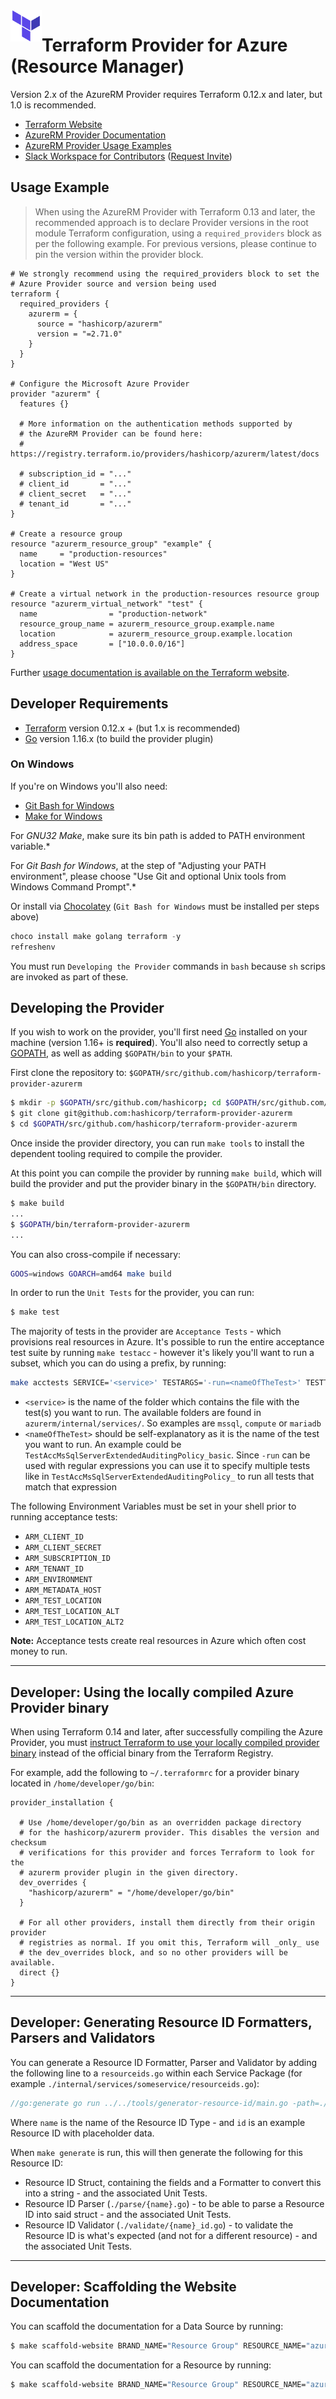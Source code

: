 <a href="https://terraform.io">
    <img src=".github/tf.png" alt="Terraform logo" title="Terraform" align="left" height="50" />
</a>

# Terraform Provider for Azure (Resource Manager)

Version 2.x of the AzureRM Provider requires Terraform 0.12.x and later, but 1.0 is recommended.

* [Terraform Website](https://www.terraform.io)
* [AzureRM Provider Documentation](https://registry.terraform.io/providers/hashicorp/azurerm/latest/docs)
* [AzureRM Provider Usage Examples](https://github.com/hashicorp/terraform-provider-azurerm/tree/main/examples)
* [Slack Workspace for Contributors](https://terraform-azure.slack.com) ([Request Invite](https://join.slack.com/t/terraform-azure/shared_invite/enQtNDMzNjQ5NzcxMDc3LWNiY2ZhNThhNDgzNmY0MTM0N2MwZjE4ZGU0MjcxYjUyMzRmN2E5NjZhZmQ0ZTA1OTExMGNjYzA4ZDkwZDYxNDE))

## Usage Example

> When using the AzureRM Provider with Terraform 0.13 and later, the recommended approach is to declare Provider versions in the root module Terraform configuration, using a `required_providers` block as per the following example. For previous versions, please continue to pin the version within the provider block.

```hcl
# We strongly recommend using the required_providers block to set the
# Azure Provider source and version being used
terraform {
  required_providers {
    azurerm = {
      source = "hashicorp/azurerm"
      version = "=2.71.0"
    }
  }
}

# Configure the Microsoft Azure Provider
provider "azurerm" {
  features {}

  # More information on the authentication methods supported by
  # the AzureRM Provider can be found here:
  # https://registry.terraform.io/providers/hashicorp/azurerm/latest/docs

  # subscription_id = "..."
  # client_id       = "..."
  # client_secret   = "..."
  # tenant_id       = "..."
}

# Create a resource group
resource "azurerm_resource_group" "example" {
  name     = "production-resources"
  location = "West US"
}

# Create a virtual network in the production-resources resource group
resource "azurerm_virtual_network" "test" {
  name                = "production-network"
  resource_group_name = azurerm_resource_group.example.name
  location            = azurerm_resource_group.example.location
  address_space       = ["10.0.0.0/16"]
}
```

Further [usage documentation is available on the Terraform website](https://registry.terraform.io/providers/hashicorp/azurerm/latest/docs).

## Developer Requirements

* [Terraform](https://www.terraform.io/downloads.html) version 0.12.x + (but 1.x is recommended)
* [Go](https://golang.org/doc/install) version 1.16.x (to build the provider plugin)

### On Windows

If you're on Windows you'll also need:
* [Git Bash for Windows](https://git-scm.com/download/win)
* [Make for Windows](http://gnuwin32.sourceforge.net/packages/make.htm)

For *GNU32 Make*, make sure its bin path is added to PATH environment variable.*

For *Git Bash for Windows*, at the step of "Adjusting your PATH environment", please choose "Use Git and optional Unix tools from Windows Command Prompt".*

Or install via [Chocolatey](https://chocolatey.org/install) (`Git Bash for Windows` must be installed per steps above)
```powershell
choco install make golang terraform -y
refreshenv
```

You must run `Developing the Provider` commands in `bash` because `sh` scrips are invoked as part of these.

## Developing the Provider

If you wish to work on the provider, you'll first need [Go](http://www.golang.org) installed on your machine (version 1.16+ is **required**). You'll also need to correctly setup a [GOPATH](http://golang.org/doc/code.html#GOPATH), as well as adding `$GOPATH/bin` to your `$PATH`.

First clone the repository to: `$GOPATH/src/github.com/hashicorp/terraform-provider-azurerm`

```sh
$ mkdir -p $GOPATH/src/github.com/hashicorp; cd $GOPATH/src/github.com/hashicorp
$ git clone git@github.com:hashicorp/terraform-provider-azurerm
$ cd $GOPATH/src/github.com/hashicorp/terraform-provider-azurerm
```

Once inside the provider directory, you can run `make tools` to install the dependent tooling required to compile the provider.

At this point you can compile the provider by running `make build`, which will build the provider and put the provider binary in the `$GOPATH/bin` directory.

```sh
$ make build
...
$ $GOPATH/bin/terraform-provider-azurerm
...
```

You can also cross-compile if necessary:

```sh
GOOS=windows GOARCH=amd64 make build
```

In order to run the `Unit Tests` for the provider, you can run:

```sh
$ make test
```

The majority of tests in the provider are `Acceptance Tests` - which provisions real resources in Azure. It's possible to run the entire acceptance test suite by running `make testacc` - however it's likely you'll want to run a subset, which you can do using a prefix, by running:

```sh
make acctests SERVICE='<service>' TESTARGS='-run=<nameOfTheTest>' TESTTIMEOUT='60m'
```

* `<service>` is the name of the folder which contains the file with the test(s) you want to run. The available folders are found in `azurerm/internal/services/`. So examples are `mssql`, `compute` or `mariadb`
* `<nameOfTheTest>` should be self-explanatory as it is the name of the test you want to run. An example could be `TestAccMsSqlServerExtendedAuditingPolicy_basic`. Since `-run` can be used with regular expressions you can use it to specify multiple tests like in `TestAccMsSqlServerExtendedAuditingPolicy_` to run all tests that match that expression

The following Environment Variables must be set in your shell prior to running acceptance tests:

- `ARM_CLIENT_ID`
- `ARM_CLIENT_SECRET`
- `ARM_SUBSCRIPTION_ID`
- `ARM_TENANT_ID`
- `ARM_ENVIRONMENT`
- `ARM_METADATA_HOST`
- `ARM_TEST_LOCATION`
- `ARM_TEST_LOCATION_ALT`
- `ARM_TEST_LOCATION_ALT2`

**Note:** Acceptance tests create real resources in Azure which often cost money to run.

---

## Developer: Using the locally compiled Azure Provider binary

When using Terraform 0.14 and later, after successfully compiling the Azure Provider, you must [instruct Terraform to use your locally compiled provider binary](https://www.terraform.io/docs/commands/cli-config.html#development-overrides-for-provider-developers) instead of the official binary from the Terraform Registry.

For example, add the following to `~/.terraformrc` for a provider binary located in `/home/developer/go/bin`:

```hcl
provider_installation {

  # Use /home/developer/go/bin as an overridden package directory
  # for the hashicorp/azurerm provider. This disables the version and checksum
  # verifications for this provider and forces Terraform to look for the
  # azurerm provider plugin in the given directory.
  dev_overrides {
    "hashicorp/azurerm" = "/home/developer/go/bin"
  }

  # For all other providers, install them directly from their origin provider
  # registries as normal. If you omit this, Terraform will _only_ use
  # the dev_overrides block, and so no other providers will be available.
  direct {}
}
```

---

## Developer: Generating Resource ID Formatters, Parsers and Validators

You can generate a Resource ID Formatter, Parser and Validator by adding the following line to a `resourceids.go` within each Service Package (for example `./internal/services/someservice/resourceids.go`):

```go
//go:generate go run ../../tools/generator-resource-id/main.go -path=./ -name=Server -id=/subscriptions/12345678-1234-9876-4563-123456789012/resourceGroups/resGroup1/providers/Microsoft.AnalysisServices/servers/Server1
```

Where `name` is the name of the Resource ID Type - and `id` is an example Resource ID with placeholder data.

When `make generate` is run, this will then generate the following for this Resource ID:

* Resource ID Struct, containing the fields and a Formatter to convert this into a string - and the associated Unit Tests.
* Resource ID Parser (`./parse/{name}.go`) - to be able to parse a Resource ID into said struct - and the associated Unit Tests.
* Resource ID Validator (`./validate/{name}_id.go`) - to validate the Resource ID is what's expected (and not for a different resource) - and the associated Unit Tests.

---

## Developer: Scaffolding the Website Documentation

You can scaffold the documentation for a Data Source by running:

```sh
$ make scaffold-website BRAND_NAME="Resource Group" RESOURCE_NAME="azurerm_resource_group" RESOURCE_TYPE="data"
```

You can scaffold the documentation for a Resource by running:

```sh
$ make scaffold-website BRAND_NAME="Resource Group" RESOURCE_NAME="azurerm_resource_group" RESOURCE_TYPE="resource" RESOURCE_ID="/subscriptions/00000000-0000-0000-0000-000000000000/resourceGroups/group1"
```
